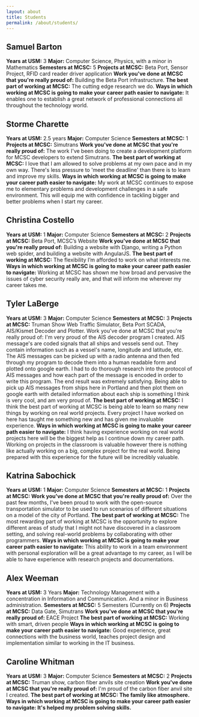 ```yaml
---
layout: about
title: Students
permalink: /about/students/
---
```


<h2>Samuel Barton</h2>

<strong>Years at USM:</strong> 3
<strong>Major:</strong> Computer Science, Physics, with a minor in Mathematics
<strong>Semesters at MCSC:</strong> 5
<strong>Projects at MCSC:</strong> Beta Port, Sensor Project, RFID card reader driver application
<strong>Work you've done at MCSC that you're really proud of:</strong> Building the Beta Port infrastructure.
<strong>The best part of working at MCSC:</strong> The cutting edge research we do.
<strong>Ways in which working at MCSC is going to make your career path easier to navigate:</strong> It enables one to establish a great network of professional connections all throughout the technology world.


<h2>Storme Charette</h2>

<strong>Years at USM:</strong> 2.5 years
<strong>Major:</strong> Computer Science
<strong>Semesters at MCSC:</strong> 1
<strong>Projects at MCSC:</strong> Simutrans
<strong>Work you've done at MCSC that you're really proud of:</strong> The work I've been doing to create a development platform for MCSC developers to extend Simutrans.
<strong>The best part of working at MCSC:</strong> I love that I am allowed to solve problems at my own pace and in my own way. There's less pressure to 'meet the deadline' than there is to learn and improve my skills.
<strong>Ways in which working at MCSC is going to make your career path easier to navigate:</strong> My work at MCSC continues to expose me to elementary problems and development challenges in a safe environment. This will equip me with confidence in tackling bigger and better problems when I start my career. 


<h2>Christina Costello</h2>

<strong>Years at USM:</strong> 1
<strong>Major:</strong> Computer Science
<strong>Semesters at MCSC:</strong> 2
<strong>Projects at MCSC:</strong> Beta Port, MCSC’s Website
<strong>Work you've done at MCSC that you're really proud of:</strong> Building a website with Django, writing a Python web spider, and building a website with AngularJS.
<strong>The best part of working at MCSC:</strong> The flexibility I’m afforded to work on what interests me.
<strong>Ways in which working at MCSC is going to make your career path easier to navigate:</strong> Working at MCSC has shown me how broad and pervasive the issues of cyber security really are, and that will inform me wherever my career takes me. 


<h2>Tyler LaBerge</h2>

<strong>Years at USM:</strong> 3
<strong>Major:</strong> Computer Science
<strong>Semesters at MCSC:</strong> 3
<strong>Projects at MCSC:</strong> Truman Show Web Traffic Simulator, Beta Port SCADA, AIS/Kismet Decoder and Plotter. 
Work you've done at MCSC that you're really proud of: I'm very proud of the AIS decoder program I created. AIS message's are coded signals that all ships and vessels send out. They contain information such as a vessel's name, longitude and latitude, etc. The AIS messages can be picked up with a radio antenna and then fed through my program to decode them into a human readable form and plotted onto google earth. I had to do thorough research into the protocol of AIS messages and how each part of the message is encoded in order to write this program. The end result was extremely satisfying. Being able to pick up AIS messages from ships here in Portland and then plot them on google earth with detailed information about each ship is something I think is very cool, and am very proud of.
<strong>The best part of working at MCSC:</strong> I think the best part of working at MCSC is being able to learn so many new things by working on real world projects. Every project I have worked on here has taught me something new and has given me invaluable experience.
<strong>Ways in which working at MCSC is going to make your career path easier to navigate:</strong> I think having experience working on real world projects here will be the biggest help as I continue down my career path. Working on projects in the classroom is valuable however there is nothing like actually working on a big, complex project for the real world. Being prepared with this experience for the future will be incredibly valuable.


<h2>Katrina Sabochick</h2>

<strong>Years at USM:</strong> 1
<strong>Major:</strong> Computer Science
<strong>Semesters at MCSC:</strong> 1
<strong>Projects at MCSC: </strong>
<strong>Work you've done at MCSC that you're really proud of:</strong> Over the past few months, I've been proud to work with the open-source transportation simulator to be used to run scenarios of different situations on a model of the city of Portland.
<strong>The best part of working at MCSC:</strong> The most rewarding part of working at MCSC is the opportunity to explore different areas of study that I might not have discovered in a classroom setting, and solving real-world problems by collaborating with other programmers.
<strong>Ways in which working at MCSC is going to make your career path easier to navigate:</strong> This ability to work in a team environment with personal exploration will be a great advantage to my career, as I will be able to have experience with research projects and documentations.


<h2>Alex Weeman</h2>

<strong>Years at USM:</strong> 3 Years
<strong>Major:</strong> Technology Management with a concentration in Information and Communication. And a minor in Business administration.
<strong>Semesters at MCSC:</strong> 5 Semesters (Currently on 6)
<strong>Projects at MCSC:</strong> Data Gate, Simutrans
<strong>Work you've done at MCSC that you're really proud of:</strong> EACE Project
<strong>The best part of working at MCSC:</strong> Working with smart, driven people
<strong>Ways in which working at MCSC is going to make your career path easier to navigate:</strong> Good experience, great connections with the business world, teaches project design and implementation similar to working in the IT business.


<h2>Caroline Whitman</h2>

<strong>Years at USM:</strong> 3
<strong>Major:</strong> Computer Science
<strong>Semesters at MCSC:</strong> 2
<strong>Projects at MCSC:</strong> Truman show, carbon fiber anvils site creation
<strong>Work you've done at MCSC that you're really proud of:</strong> I'm proud of the carbon fiber anvil site I created.
<strong>The best part of working at MCSC: The family like atmosphere.
<strong>Ways in which working at MCSC is going to make your career path easier to navigate:</strong> It's helped my problem solving skills. 


